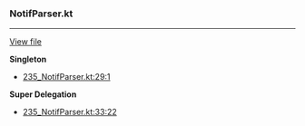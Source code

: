 ### NotifParser.kt
---
[View file](../files/235_NotifParser.kt)

**Singleton**

 - [235_NotifParser.kt:29:1](../files/235_NotifParser.kt#L29)

**Super Delegation**

 - [235_NotifParser.kt:33:22](../files/235_NotifParser.kt#L33)
